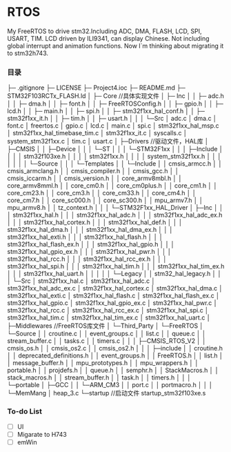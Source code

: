 # RTOS
My FreeRTOS to drive stm32.Including ADC, DMA, FLASH, LCD, SPI, USART, TIM. LCD driven by ILI9341, can display Chinese. Not including global interrupt and animation functions. Now I`m thinking about migrating it to stm32h743.

### 目录
├─ .gitignore
├─ LICENSE
├─ Project4.ioc
├─ README.md
├─ STM32F103RCTx_FLASH.ld
│
├─ Core //具体实现文件
│  ├─ Inc
│  │  ├─ adc.h
│  │  ├─ dma.h
│  │  ├─ font.h
│  │  ├─ FreeRTOSConfig.h
│  │  ├─ gpio.h
│  │  ├─ lcd.h
│  │  ├─ main.h
│  │  ├─ spi.h
│  │  ├─ stm32f1xx_hal_conf.h
│  │  ├─ stm32f1xx_it.h
│  │  ├─ tim.h
│  │  ├─ usart.h
│  │
│  └─Src
│          adc.c
│          dma.c
│          font.c
│          freertos.c
│          gpio.c
│          lcd.c
│          main.c
│          spi.c
│          stm32f1xx_hal_msp.c
│          stm32f1xx_hal_timebase_tim.c
│          stm32f1xx_it.c
│          syscalls.c
│          system_stm32f1xx.c
│          tim.c
│          usart.c
│
├─Drivers //驱动文件，HAL库
│  ├─CMSIS
│  │  ├─Device
│  │  │  └─ST
│  │  │      └─STM32F1xx
│  │  │          ├─Include
│  │  │          │      stm32f103xe.h
│  │  │          │      stm32f1xx.h
│  │  │          │      system_stm32f1xx.h
│  │  │          │
│  │  │          └─Source
│  │  │              └─Templates
│  │  └─Include
│  │          cmsis_armcc.h
│  │          cmsis_armclang.h
│  │          cmsis_compiler.h
│  │          cmsis_gcc.h
│  │          cmsis_iccarm.h
│  │          cmsis_version.h
│  │          core_armv8mbl.h
│  │          core_armv8mml.h
│  │          core_cm0.h
│  │          core_cm0plus.h
│  │          core_cm1.h
│  │          core_cm23.h
│  │          core_cm3.h
│  │          core_cm33.h
│  │          core_cm4.h
│  │          core_cm7.h
│  │          core_sc000.h
│  │          core_sc300.h
│  │          mpu_armv7.h
│  │          mpu_armv8.h
│  │          tz_context.h
│  │
│  └─STM32F1xx_HAL_Driver
│      ├─Inc
│      │  │  stm32f1xx_hal.h
│      │  │  stm32f1xx_hal_adc.h
│      │  │  stm32f1xx_hal_adc_ex.h
│      │  │  stm32f1xx_hal_cortex.h
│      │  │  stm32f1xx_hal_def.h
│      │  │  stm32f1xx_hal_dma.h
│      │  │  stm32f1xx_hal_dma_ex.h
│      │  │  stm32f1xx_hal_exti.h
│      │  │  stm32f1xx_hal_flash.h
│      │  │  stm32f1xx_hal_flash_ex.h
│      │  │  stm32f1xx_hal_gpio.h
│      │  │  stm32f1xx_hal_gpio_ex.h
│      │  │  stm32f1xx_hal_pwr.h
│      │  │  stm32f1xx_hal_rcc.h
│      │  │  stm32f1xx_hal_rcc_ex.h
│      │  │  stm32f1xx_hal_spi.h
│      │  │  stm32f1xx_hal_tim.h
│      │  │  stm32f1xx_hal_tim_ex.h
│      │  │  stm32f1xx_hal_uart.h
│      │  │
│      │  └─Legacy
│      │          stm32_hal_legacy.h
│      │
│      └─Src
│              stm32f1xx_hal.c
│              stm32f1xx_hal_adc.c
│              stm32f1xx_hal_adc_ex.c
│              stm32f1xx_hal_cortex.c
│              stm32f1xx_hal_dma.c
│              stm32f1xx_hal_exti.c
│              stm32f1xx_hal_flash.c
│              stm32f1xx_hal_flash_ex.c
│              stm32f1xx_hal_gpio.c
│              stm32f1xx_hal_gpio_ex.c
│              stm32f1xx_hal_pwr.c
│              stm32f1xx_hal_rcc.c
│              stm32f1xx_hal_rcc_ex.c
│              stm32f1xx_hal_spi.c
│              stm32f1xx_hal_tim.c
│              stm32f1xx_hal_tim_ex.c
│              stm32f1xx_hal_uart.c
│
├─Middlewares //FreeRTOS库文件
│  └─Third_Party
│      └─FreeRTOS
│          └─Source
│              │  croutine.c
│              │  event_groups.c
│              │  list.c
│              │  queue.c
│              │  stream_buffer.c
│              │  tasks.c
│              │  timers.c
│              │
│              ├─CMSIS_RTOS_V2
│              │      cmsis_os.h
│              │      cmsis_os2.c
│              │      cmsis_os2.h
│              │
│              ├─include
│              │      croutine.h
│              │      deprecated_definitions.h
│              │      event_groups.h
│              │      FreeRTOS.h
│              │      list.h
│              │      message_buffer.h
│              │      mpu_prototypes.h
│              │      mpu_wrappers.h
│              │      portable.h
│              │      projdefs.h
│              │      queue.h
│              │      semphr.h
│              │      StackMacros.h
│              │      stack_macros.h
│              │      stream_buffer.h
│              │      task.h
│              │      timers.h
│              │
│              └─portable
│                  ├─GCC
│                  │  └─ARM_CM3
│                  │          port.c
│                  │          portmacro.h
│                  │
│                  └─MemMang
│                          heap_3.c
└─startup //启动文件
        startup_stm32f103xe.s

### To-do List

- [ ] UI
- [ ] Migarate to H743
- [ ] emWin
